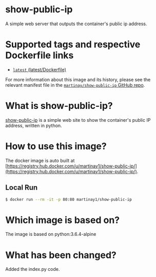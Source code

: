 show-public-ip
===
A simple web server that outputs the container's public ip address.

# Supported tags and respective Dockerfile links

* [`latest` (latest/Dockerfile)](https://github.com/Martinay/show-public-ip/blob/master/Dockerfile)

For more information about this image and its history, please see the relevant manifest file in the [`martinay/show-public-ip` GitHub repo](https://github.com/Martinay/show-public-ip).

# What is show-public-ip?
[show-public-ip](https://github.com/Martinay/show-public-ip) is a simple web site to show the container's public IP address, written in python.

# How to use this image?
The docker image is auto built at [https://registry.hub.docker.com/u/martinay1/show-public-ip/](https://registry.hub.docker.com/u/martinay1/show-public-ip/).

## Local Run
```sh
$ docker run --rm -it -p 80:80 martinay1/show-public-ip
```

# Which image is based on?
The image is based on python:3.6.4-alpine

# What has been changed?
Added the index.py code.